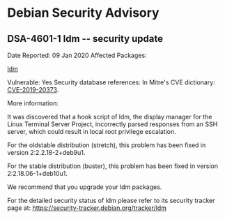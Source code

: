 
Debian Security Advisory
========================


DSA-4601-1 ldm -- security update
---------------------------------



Date Reported:
09 Jan 2020
Affected Packages:

[ldm](https://packages.debian.org/src:ldm)

Vulnerable:
Yes
Security database references:
In Mitre's CVE dictionary: [CVE-2019-20373](https://security-tracker.debian.org/tracker/CVE-2019-20373).  

More information:

It was discovered that a hook script of ldm, the display manager for the
Linux Terminal Server Project, incorrectly parsed responses from an SSH
server, which could result in local root privilege escalation.


For the oldstable distribution (stretch), this problem has been fixed
in version 2:2.2.18-2+deb9u1.


For the stable distribution (buster), this problem has been fixed in
version 2:2.18.06-1+deb10u1.


We recommend that you upgrade your ldm packages.


For the detailed security status of ldm please refer to
its security tracker page at:
<https://security-tracker.debian.org/tracker/ldm>





